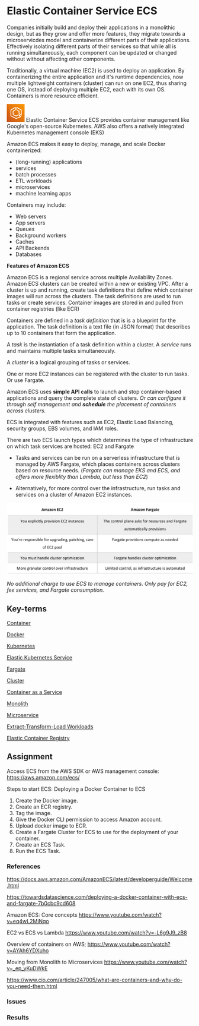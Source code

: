 # Elastic Container Service ECS

Companies initially build and deploy their applications in a monolithic design, but as they grow and offer more features, they migrate towards a microservicdes model and containerize different parts of their applications. Effectively isolating different parts of their services so that while all is running simultaneously, each component can be updated or changed without without affecting other components.

Traditionally, a virtual machine (EC2) is used to deploy an application. By containerizing the entire application and it's runtime dependencies, now multiple lightweight containers (cluster) can run on one EC2, thus sharing one OS, instead of deploying multiple EC2, each with its own OS. Containers is more resource efficient. 

![](../00_includes/wk05/ECS.svg) Elastic Container Service ECS provides container management like Google's open-source Kubernetes. AWS also offers a natively integrated Kubernetes management console (EKS)

Amazon ECS makes it easy to deploy, manage, and scale Docker containerized:
* (long-running) applications 
* services 
* batch processes 
* ETL workloads 
* microservices 
* machine learning apps

Containers may include:
* Web servers
* App servers
* Queues
* Background workers
* Caches
* API Backends
* Databases

**Features of Amazon ECS**

Amazon ECS is a regional service across multiple Availability Zones. Amazon ECS clusters can be created within a new or existing VPC. After a cluster is up and running, create task definitions that define which container images will run across the clusters. The task definitions are used to run tasks or create services. Container images are stored in and pulled from container registries (like ECR)

Containers are defined in a *task definition* that is is a blueprint for the application. The task definition is a text file (in JSON format) that describes up to 10 containers that form the application.

A *task* is the instantiation of a task definition within a cluster. A *service* runs and maintains multiple tasks simultaneously.

A *cluster* is a logical grouping of tasks or services.

One or more EC2 instances can be registered with the cluster to run tasks. Or use Fargate.

Amazon ECS uses **simple API calls** to launch and stop container-based applications and query the complete state of clusters. 
*Or can configure it through self management and **schedule** the placement of containers across clusters.*

ECS is integrated with features such as EC2, Elastic Load Balancing, security groups, EBS volumes, and IAM roles. 

There are two ECS launch types which determines the type of infrastructure on which task services are hosted: EC2 and Fargate

* Tasks and services can be run on a serverless infrastructure that is managed by AWS Fargate, which places containers across clusters based on resource needs. (*Fargate can manage EKS and ECS, and offers more flexiblity than Lambda, but less than EC2*)

* Alternatively, for more control over the infrastructure, run tasks and services on a cluster of Amazon EC2 instances.

![](../00_includes/wk05/ecs-launch-types.png)


*No additional charge to use ECS to manage containers. Only pay for EC2, fee services, and Fargate consumption.*


## Key-terms
[Container](beschrijvingen/general-glossary.md#container)

[Docker](beschrijvingen/general-glossary.md#docker)

[Kubernetes](beschrijvingen/general-glossary.md#kubernetes)

[Elastic Kubernetes Service](beschrijvingen/aws-cloud-glossary.md#elastic-kubernetes-service)

[Fargate](beschrijvingen/aws-cloud-glossary.md#fargate)

[Cluster]()

[Container as a Service]()

[Monolith]()

[Microservice]()

[Extract-Transform-Load Workloads]()

[Elastic Container Registry](beschrijvingen/aws-cloud-glossary.md#elastic-container-registry)



## Assignment

Access ECS from the AWS SDK or AWS management console: https://aws.amazon.com/ecs/

Steps to start ECS:
Deploying a Docker Container to ECS

1) Create the Docker image.
2) Create an ECR registry.
3) Tag the image.
4) Give the Docker CLI permission to access Amazon account.
5) Upload docker image to ECR.
6) Create a Fargate Cluster for ECS to use for the deployment of your container.
7) Create an ECS Task.
8) Run the ECS Task.

### References
https://docs.aws.amazon.com/AmazonECS/latest/developerguide/Welcome.html

https://towardsdatascience.com/deploying-a-docker-container-with-ecs-and-fargate-7b0cbc9cd608

Amazon ECS: Core concepts
https://www.youtube.com/watch?v=eq4wL2MiNqo

EC2 vs ECS vs Lambda
https://www.youtube.com/watch?v=-L6g9J9_zB8

Overview of containers on AWS;
https://www.youtube.com/watch?v=AYAh6YDXuho

Moving from Monolith to Microservices
https://www.youtube.com/watch?v=_ep_yKuDWkE

https://www.cio.com/article/247005/what-are-containers-and-why-do-you-need-them.html
### Issues


### Results
